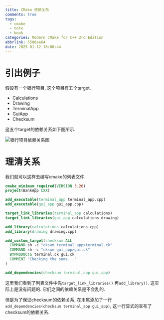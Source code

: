 ```yaml
---
title: CMake 依赖关系
comments: true
tags:
  - cmake
  - note
  - book
categories: Modern CMake for C++ 2rd Edition
abbrlink: 5586ae64
date: 2025-01-12 18:06:44
---
```


# 引出例子

假设有一个银行项目, 这个项目有五个target. 

- Calculations
- Drawing
- TerminalApp
- GuiApp
- Checksum

这五个target的依赖关系如下图所示. 

![银行项目依赖关系图](/assets/202501120001.png)

# 理清关系

我们就可以这样去编写cmake的列表文件. 

```cmake
cmake_minimum_required(VERSION 3.26)
project(BankApp CXX)

add_executable(terminal_app terminal_app.cpp)
add_executable(gui_app gui_app.cpp)

target_link_libraries(terminal_app calculations)
target_link_libraries(gui_app calculations drawing)

add_library(calculations calculations.cpp)
add_library(drawing drawing.cpp)

add_custom_target(checksum ALL
  COMMAND sh -c "cksum terminal_app>terminal.ck"
  COMMAND sh -c "cksum gui_app>gui.ck"
  BYPRODUCTS terminal.ck gui.ck
  COMMENT "Checking the sums..."
)

add_dependencies(checksum terminal_app gui_app)
```

这里我们看到了列表文件中先`target_link_libraries()`
再`add_library()`. 这实际上是没有问题的. 它们之间的依赖关系是不会乱的. 

但是为了保证checksum的依赖关系, 在末尾添加了一行`add_dependencies(checksum terminal_app gui_app)`, 这一行显式的宣布了checksum的依赖关系. 



